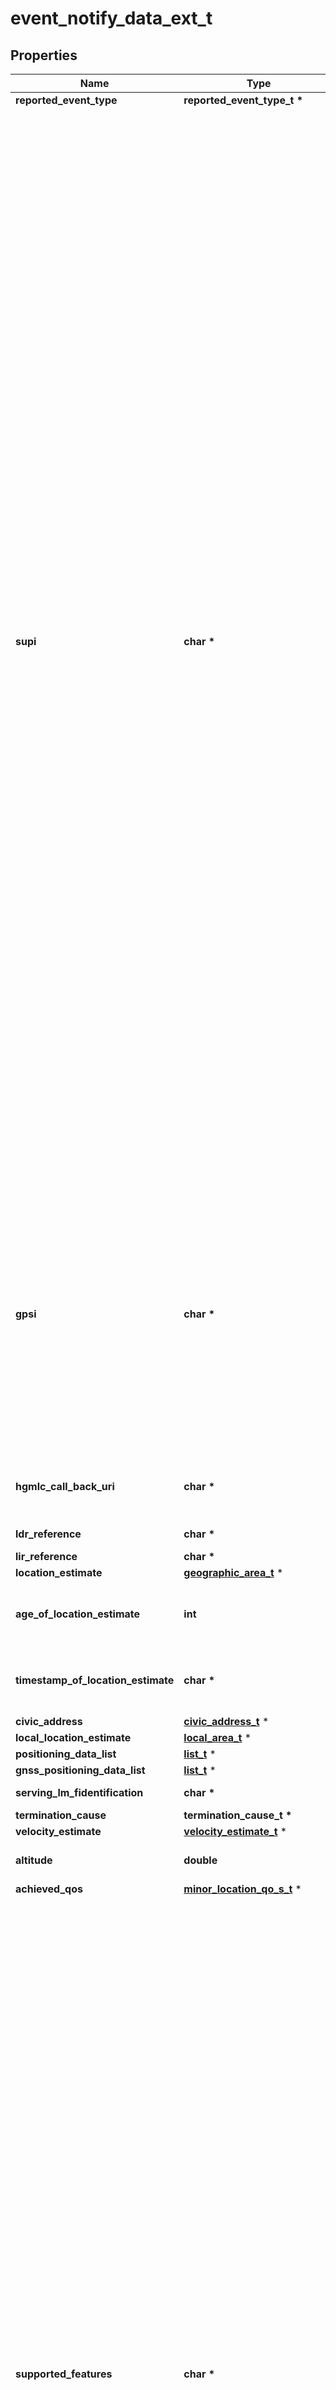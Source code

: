 # event_notify_data_ext_t

## Properties
Name | Type | Description | Notes
------------ | ------------- | ------------- | -------------
**reported_event_type** | **reported_event_type_t \*** |  | 
**supi** | **char \*** | String identifying a Supi that shall contain either an IMSI, a network specific identifier, a Global Cable Identifier (GCI) or a Global Line Identifier (GLI) as specified in clause  2.2A of 3GPP TS 23.003. It shall be formatted as follows  - for an IMSI \&quot;imsi-&lt;imsi&gt;\&quot;, where &lt;imsi&gt; shall be formatted according to clause 2.2    of 3GPP TS 23.003 that describes an IMSI.  - for a network specific identifier \&quot;nai-&lt;nai&gt;, where &lt;nai&gt; shall be formatted    according to clause 28.7.2 of 3GPP TS 23.003 that describes an NAI.  - for a GCI \&quot;gci-&lt;gci&gt;\&quot;, where &lt;gci&gt; shall be formatted according to clause 28.15.2    of 3GPP TS 23.003.  - for a GLI \&quot;gli-&lt;gli&gt;\&quot;, where &lt;gli&gt; shall be formatted according to clause 28.16.2 of    3GPP TS 23.003.To enable that the value is used as part of an URI, the string shall    only contain characters allowed according to the \&quot;lower-with-hyphen\&quot; naming convention    defined in 3GPP TS 29.501.  | [optional] 
**gpsi** | **char \*** | String identifying a Gpsi shall contain either an External Id or an MSISDN.  It shall be formatted as follows -External Identifier&#x3D; \&quot;extid-&#39;extid&#39;, where &#39;extid&#39;  shall be formatted according to clause 19.7.2 of 3GPP TS 23.003 that describes an  External Identifier.   | [optional] 
**hgmlc_call_back_uri** | **char \*** | String providing an URI formatted according to RFC 3986. | [optional] 
**ldr_reference** | **char \*** | LDR Reference. | 
**lir_reference** | **char \*** | LIR Reference. | [optional] 
**location_estimate** | [**geographic_area_t**](geographic_area.md) \* |  | [optional] 
**age_of_location_estimate** | **int** | Indicates value of the age of the location estimate. | [optional] 
**timestamp_of_location_estimate** | **char \*** | string with format &#39;date-time&#39; as defined in OpenAPI. | [optional] 
**civic_address** | [**civic_address_t**](civic_address.md) \* |  | [optional] 
**local_location_estimate** | [**local_area_t**](local_area.md) \* |  | [optional] 
**positioning_data_list** | [**list_t**](positioning_method_and_usage.md) \* |  | [optional] 
**gnss_positioning_data_list** | [**list_t**](gnss_positioning_method_and_usage.md) \* |  | [optional] 
**serving_lm_fidentification** | **char \*** | LMF identification. | [optional] 
**termination_cause** | **termination_cause_t \*** |  | [optional] 
**velocity_estimate** | [**velocity_estimate_t**](velocity_estimate.md) \* |  | [optional] 
**altitude** | **double** | Indicates value of altitude. | [optional] 
**achieved_qos** | [**minor_location_qo_s_t**](minor_location_qo_s.md) \* |  | [optional] 
**supported_features** | **char \*** | A string used to indicate the features supported by an API that is used as defined in clause  6.6 in 3GPP TS 29.500. The string shall contain a bitmask indicating supported features in  hexadecimal representation Each character in the string shall take a value of \&quot;0\&quot; to \&quot;9\&quot;,  \&quot;a\&quot; to \&quot;f\&quot; or \&quot;A\&quot; to \&quot;F\&quot; and shall represent the support of 4 features as described in  table 5.2.2-3. The most significant character representing the highest-numbered features shall  appear first in the string, and the character representing features 1 to 4 shall appear last  in the string. The list of features and their numbering (starting with 1) are defined  separately for each API. If the string contains a lower number of characters than there are  defined features for an API, all features that would be represented by characters that are not  present in the string are not supported.  | [optional] 
**indoor_outdoor_ind** | **indoor_outdoor_ind_t \*** |  | [optional] 
**ha_gnss_metrics** | [**high_accuracy_gnss_metrics_t**](high_accuracy_gnss_metrics.md) \* |  | [optional] 
**los_nlos_measure_ind** | **los_nlos_measure_ind_t \*** |  | [optional] 
**up_loc_rep_stat_af** | **int** |  | [optional] 
**related_applicationlayer_id** | **char \*** | String identifying an UE with application layer ID. The format of the application  layer ID parameter is same as the Application layer ID defined in clause 11.3.4 of  3GPP TS 24.554.  | [optional] 
**distance_direction** | [**range_direction_t**](range_direction.md) \* |  | [optional] 
**_2d_relative_location** | [**model_2_d_relative_location_t**](model_2_d_relative_location.md) \* |  | [optional] 
**_3d_relative_location** | [**model_3_d_relative_location_t**](model_3_d_relative_location.md) \* |  | [optional] 
**relative_velocity** | [**velocity_estimate_t**](velocity_estimate.md) \* |  | [optional] 
**add_event_notify_datas** | [**list_t**](event_notify_data.md) \* |  | [optional] 

[[Back to Model list]](../README.md#documentation-for-models) [[Back to API list]](../README.md#documentation-for-api-endpoints) [[Back to README]](../README.md)


